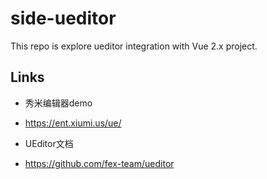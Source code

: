 # side-ueditor

This repo is explore ueditor integration with Vue 2.x project.

## Links

- 秀米编辑器demo
- <https://ent.xiumi.us/ue/>

- UEditor文档
- <https://github.com/fex-team/ueditor>
